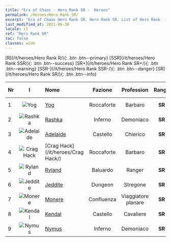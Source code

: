 ```yaml
---
title: "Era of Chaos - Hero Rank SR -  Heroes"
permalink: /heroes/Hero Rank SR/
excerpt: "Era of Chaos Hero Rank SR. Hero Rank SR. List of Hero Rank  in Era of Chaos"
last_modified_at: 2021-06-30
locale: it
ref: "Hero Rank SR"
toc: false
classes: wide
---
```

 [R](/it/heroes/Hero Rank R/){: .btn .btn--primary} [SSR](/it/heroes/Hero Rank SSR/){: .btn .btn--success} [SR+](/it/heroes/Hero Rank SR+/){: .btn .btn--warning} [SSR-](/it/heroes/Hero Rank SSR-/){: .btn .btn--danger} [SR](/it/heroes/Hero Rank SR/){: .btn .btn--info} 

  | Nr |  I |    Nome    |  Fazione  |  Profession   |  Rango  |    Specialty     | User Rate  | 
  |:---|:--:|:-----------|:-------:|:-------------:|:------:|:-----------------|:----:|
  | 1 | ![Yog](/images/h/h_Yog.jpg) | [Yog](/it/heroes/Yog/) | Roccaforte | Barbaro | **SR** |  Ciclope infuriato | SR |
  | 2 | ![Rashka](/images/h/h_Rashka.jpg) | [Rashka](/it/heroes/Rashka/) | Inferno | Demoniaco | **SR** |  Signore del Fuoco | R |
  | 3 | ![Adelaide](/images/h/h_Adelaide.jpg) | [Adelaide](/it/heroes/Adelaide/) | Castello | Chierico | **SR** |  Anello congelante | R+ |
  | 4 | ![Crag Hack](/images/h/h_CragHack.jpg) | [Crag Hack](/it/heroes/Crag Hack/) | Roccaforte | Barbaro | **SR** |  Attacco | R+ |
  | 5 | ![Ryland](/images/h/h_Ryland.jpg) | [Ryland](/it/heroes/Ryland/) | Baluardo | Ranger | **SR** |  Guardia Dendroide | R |
  | 6 | ![Jeddite](/images/h/h_Jeddite.jpg) | [Jeddite](/it/heroes/Jeddite/) | Dungeon | Stregone | **SR** |  Ciclo vitale | SR |
  | 7 | ![Monere](/images/h/h_Monere.jpg) | [Monere](/it/heroes/Monere/) | Confluenza | Viaggiatore planare | **SR** |  Elementale psichico | R |
  | 8 | ![Kendal](/images/h/h_Kendel.jpg) | [Kendal](/it/heroes/Kendal/) | Castello | Cavaliere | **SR** |  Maestro stratega | R |
  | 9 | ![Nymus](/images/h/h_Nymus.jpg) | [Nymus](/it/heroes/Nymus/) | Inferno | Demoniaco | **SR** |  Fantasma infernale | R+ |
